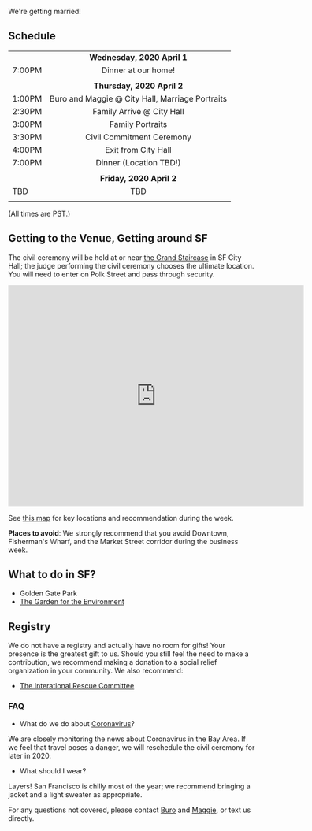 We're getting married!

## Schedule


| | |
| ------------- |:-------------:|
|    |  **Wednesday, 2020 April 1** 	|
| 7:00PM | Dinner at our home! |
| | |
|    |  **Thursday, 2020 April 2** 	|
| 1:00PM | Buro and Maggie @ City Hall, Marriage Portraits |
| 2:30PM | Family Arrive @ City Hall |
| 3:00PM | Family Portraits |
| 3:30PM | Civil Commitment Ceremony |
| 4:00PM | Exit from City Hall |
| 7:00PM | Dinner (Location TBD!) |
| | |
|    | **Friday, 2020 April 2** 	|
| TBD | TBD |
| | |

(All times are PST.)

## Getting to the Venue, Getting around SF

The civil ceremony will be held at or near [the Grand Staircase][city_hall] in
SF City Hall; the judge performing the civil ceremony chooses the ultimate
location. You will need to enter on Polk Street and pass through security.

<iframe src="https://www.google.com/maps/embed?pb=!1m14!1m8!1m3!1d788.3660302139727!2d-122.41960648038364!3d37.77916158228222!3m2!1i1024!2i768!4f13.1!3m3!1m2!1s0x0%3A0xb2706dff83574f4a!2sSan%20Francisco%20City%20Hall!5e0!3m2!1sen!2sus!4v1583093188369!5m2!1sen!2sus" width="600" height="450" frameborder="0" style="border:0;" allowfullscreen=""></iframe>

See [this map][sf_map] for key locations and recommendation during the week.

**Places to avoid**: We strongly recommend that you avoid Downtown, Fisherman's
Wharf, and the Market Street corridor during the business week.

[city_hall]: https://www.nytimes.com/2011/08/21/us/21bcintel.html
[sf_map]: https://www.google.com/maps/d/u/1/edit?hl=en&mid=1i1y9zUZi0Qa98VZmPFJftnVRfzKyWrYX&ll=37.77388907581863%2C-122.46138887960802&z=16

## What to do in SF?

- Golden Gate Park
- [The Garden for the Environment](https://www.gardenfortheenvironment.org/)

## Registry

We do not have a registry and actually have no room for gifts! Your presence is
the greatest gift to us. Should you still feel the need to make a contribution,
we recommend making a donation to a social relief organization in your
community. We also recommend:
- [The Interational Rescue Committee](https://www.rescue.org/)

### FAQ

* What do we do about [Coronavirus][covid-19]?

We are closely monitoring the news about Coronavirus in the Bay Area. If we feel
that travel poses a danger, we will reschedule the civil ceremony for later in
2020.

* What should I wear?

Layers! San Francisco is chilly most of the year; we recommend bringing a jacket
and a light sweater as appropriate.

For any questions not covered, please contact [Buro](mailto:mookerji@gmail.com)
and [Maggie](mailto:emmbeezee@gmail.com), or text us directly.

[covid-19]: https://www.cdc.gov/coronavirus/2019-ncov/summary.html
